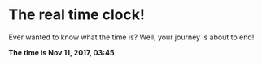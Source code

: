 # The real time clock!

Ever wanted to know what the time is? Well, your journey is about to end!

**The time is Nov 11, 2017, 03:45**